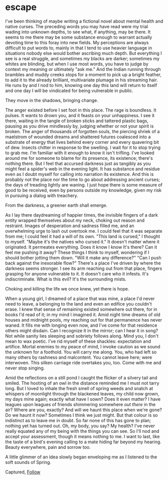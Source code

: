 # escape

I've been thinking of maybe writing a fictional novel about mental health and native curses.  The preceding words you may have read were my trial wading into unknown depths, to see what, if anything, may be there.  It seems to me there may be some substance enough to warrant actually devoting time to this foray into new fields.  My perceptions are always difficult to put words to, mainly in that I tend to use heavier language in situations nobody else would bother ascribing much depth.  But everything I see is a real struggle, and sometimes my blacks are darker; sometimes my whites are blinding, but when I use most words, you have to judge by context my meaning or ultimately "ask me."  And the Indian running through brambles and muddy creeks stops for a moment to pick up a bright feather, to add it to the already brilliant, multivariate plumage in his streaming hair.  He runs by and I nod to him, knowing one day this land will return to itself and one day I will be vindicated for being vulnerable in public.

They move in the shadows, bringing change.

The anger existed before I set foot in this place.  The rage is boundless.  It pulses.  It wants to drown you, and it feasts on your unhappiness.  I see it there, waiting in the tangle of broken sticks and tattered plastic bags, pausing as you drive mindlessly by, judging whether or not your spirit is broken.  The anger of thousands of forgotten souls, the piercing shriek of a maelstrom of wounded dreams and shattered futures coalesced into a substrate of energy that lives behind every corner and every quavering bit of dew.  Insects chitter in response to the swelling.  I wait for it to stop trying to grab me.  I'm familiar with it enough to know it isn't trifling.  I've looked around me for someone to blame for its presence, its existence; there's nothing there.  But I feel that accursed darkness just as tangibly as you might feel a spider's web in the evening light.  It has substance and residue even as I doubt myself for calling into narration its existence.   And this is probably not the place nor the time to go about addressing ancient curses; the days of treading lightly are waning.  I just hope there is some measure of good to be received, even by persons outside my knowledge, given my risk in pursuing a dialog with treachery.

From the darkness, a greener earth shall emerge.

As I lay there daydreaming of happier times, the invisible fingers of a dark entity wrapped themselves about my neck, choking out reason and restraint.  Images of desperation and sadness filled me, and an overwhelming urge to lash out overtook me.  I could feel that it was separate from me; I could feel it had a will of its own.  "This land is cursed," I thought to myself.  "Maybe it's the natives who cursed it."  It doesn't matter where it originated.  It permeates everything.  Does it know I know It's there?  Can it feel me pushing it away?  These things I think to myself, wondering if I should bother jotting them down.  "Will it make any difference?"  "Can I push back against the inexorable flow?"  There's a place I've driven by where the darkness seems stronger.  I see its arm reaching out from that place, fingers grasping for anyone vulnerable to it.  It doesn't care who it infests.  It's indiscriminate.  What is this evil?  It's the surrounding mists.

Choking and killing the life we once knew, yet there is hope.

When a young girl, I dreamed of a place that was mine, a place I'd never need to leave, a belonging to the land and even an edifice you couldn't erase.  I knew that sense of remaining existed somewhere out there, for in books I'd read of it; in my mind I imagined it.  Amid night time dreams of old houses and midnight pools, my reaching out for that permanence has never waned.  It fills me with longing even now, and I've come for that residence others might disdain.  Can I recognize it in the mirror; can I hear it in song?  Not while sanity lies sleeping and sobriety follows along.  Mind you, I don't mean to wax poetic.  I've rid myself of these shackles:  expectation and artifice.  Mortal enemies to my peace of mind, I invoke caution as we sound the unknown for a foothold.  You will carry me along.  You, who had left so many others by rashness and malcontent.  You cannot leave here; were interwoven.  This silken carriage ride overtakes you, too.  Come with me and never stop singing.

Amid the reflections on a still pond I caught the flicker of a silvery tail and smiled.  The hooting of an owl in the distance reminded me I must not tarry long.  But I loved to inhale the fresh smell of spring weeds and snatch at whispers of moonlight through the blackened leaves, my child now grown, my days mine again; exactly what have I sown?  Does it even matter?  I have leagues upon leagues of friends shimmering somewhere *out there* in the air?  Where are you, exactly?  And will we haunt this place when we're gone?  Do we haunt it now?  Sometimes I think we just might.  But that colour is so indistinct as to leave me in doubt.  So far none of this has gone to plan; nothing yet has turned out.  Oh, my body, you say?  My health?  I've never really equated any of my being with the things you can see.  So I'll nod and accept your assessment, though it means nothing to me.  I want to last, like the taste of a bird's evening calling to a mate hiding far beyond my hearing.  Beauty everywhere, pain and sorrow too.

A little glimmer of an idea slowly began enveloping me as I listened to the soft sounds of Spring.

Captured, [Follow](https://www.facebook.com/deana.meana)
